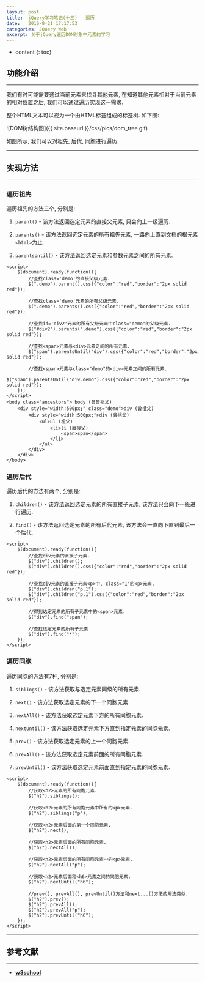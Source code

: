 ```yaml
---
layout: post
title:  jQuery学习笔记(十三)---遍历
date:   2016-8-21 17:17:53
categories: JQuery Web
excerpt: 关于jQuery遍历DOM对象中元素的学习
---
```


* content
{: toc}

## 功能介绍

---

我们有时可能需要通过当前元素来找寻其他元素, 在知道其他元素相对于当前元素的相对位置之后, 我们可以通过遍历实现这一需求. 

整个HTML文本可以视为一个由HTML标签组成的标签树. 如下图:

![DOM树结构图]({{ site.baseurl }}/css/pics/dom_tree.gif)
   
如图所示, 我们可以对祖先, 后代, 同胞进行遍历.

---

## 实现方法

---

### 遍历祖先   
   
遍历祖先的方法三个, 分别是:    
     
1. `parent()` - 该方法返回选定元素的直接父元素, 只会向上一级遍历.

2. `parents()` - 该方法返回选定元素的所有祖先元素, 一路向上直到文档的根元素`<html>`为止.

3. `parentsUntil()` - 该方法返回选定元素和参数元素之间的所有元素. 

```jQuery
<script>
	$(document).ready(function(){
		//查找class='demo'的直接父级元素.
		$(".demo").parent().css({"color":"red","border":"2px solid red"});

		//查找class='demo'元素的所有父级元素.
		$(".demo").parents().css({"color":"red","border":"2px solid red"});

		//查找id='div2'元素的所有父级元素中class="demo"的父级元素.
		$("#div2").parents(".demo").css({"color":"red","border":"2px solid red"});

		//查找<span>元素与<div>元素之间的所有元素.
		$("span").parentsUntil("div").css({"color":"red","border":"2px solid red"});

		//查找<span>元素与class="demo"的<div>元素之间的所有元素.
		$("span").parentsUntil("div.demo").css({"color":"red","border":"2px solid red"});
	});
</script>
<body class="ancestors"> body (曾曾祖父)
	<div style="width:500px;" class="demo">div (曾祖父)
		<div style="width:500px;">div (曾祖父)
			<ul>ul (祖父)  
				<li>li (直接父)
					<span>span</span>
				</li>
			</ul>   
		</div>
	</div>
</body>
```

### 遍历后代    
    
遍历后代的方法有两个, 分别是:   
   
1. `children()` - 该方法返回选定元素的所有直接子元素, 该方法只会向下一级进行遍历.

2. `find()` - 该方法返回选定元素的所有后代元素, 该方法会一直向下直到最后一个后代.

```jQuery
<script>
	$(document).ready(function(){
		//查找div元素的直接子元素.
		$("div").children();
		$("div").children().css({"color":"red","border":"2px solid red"});

		//查找div元素的直接子元素<p>中, class="1"的<p>元素.
		$("div").children("p.1");
		$("div").children("p.1").css({"color":"red","border":"2px solid red"});

		//得到选定元素的所有子元素中的<span>元素.
		$("div").find("span");

		//查找选定元素的所有子元素
		$("div").find("*");
	});
</script>
```

### 遍历同胞   

遍历同胞的方法有7种, 分别是:   
   
1. `siblings()` - 该方法获取与选定元素同级的所有元素.

2. `next()` - 该方法获取选定元素的下一个同胞元素.

3. `nextAll()` - 该方法获取选定元素下方的所有同胞元素.

4. `nextUntil()` - 该方法获取选定元素下方直到指定元素的同胞元素.

5. `prev()` - 该方法获取选定元素的上一个同胞元素.

6. `prevAll()` - 该方法获取选定元素前面的所有同胞元素.

7. `prevUntil()` - 该方法获取选定元素前面直到指定元素的同胞元素.

```jQuery
<script>
	$(document).ready(function(){
		//获取<h2>元素的所有同胞元素.
		$("h2").siblings();

		//获取<h2>元素的所有同胞元素中所有的<p>元素.
		$("h2").siblings("p");

		//获取<h2>元素后面的第一个同胞元素.
		$("h2").next();

		//获取<h2>元素后面的所有同胞元素.
		$("h2").nextAll();

		//获取<h2>元素后面的所有同胞元素中的<p>元素.
		$("h2").nextAll("p");

		//获取<h2>元素后面和<h6>元素之间的同胞元素.
		$("h2").nextUntil("h6");

		//prev(), prevAll(), prevUntil()方法和next...()方法的用法类似.
		$("h2").prev();
		$("h2").prevAll();
		$("h2").prevAll("p");
		$("h2").prevUntil("h6");
	});
</script>
```

---

## 参考文献

---

* **[w3school](http://www.w3school.com.cn/jquery/jquery_traversing.asp)**